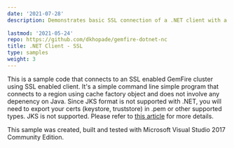 ```yaml
---
date: '2021-07-28'
description: Demonstrates basic SSL connection of a .NET client with a GemFire cluster. It's a simple command line program that connects to a region using the cache factory object and does not involve a dependency on Java. 
  
lastmod: '2021-05-24'
repo: https://github.com/dkhopade/gemfire-dotnet-nc
title: .NET Client - SSL
type: samples
weight: 3
---
```


This is a sample code that connects to an SSL enabled GemFire cluster using SSL enabled client. It's a simple command line simple program that connects to a region using cache factory object and does not involve any depenency on Java. Since JKS format is not supported with .NET, you will need to export your certs (keystore, truststore) in .pem or other supported types. JKS is not supported. Please refer to [this article](https://community.pivotal.io/s/article/How-to-connect-SSL-Enabled-VMware-GemFire-NET-Client-to-SSL-Enabled-VMware-GemFire-Cluster-on-Windows?language=en_US) for more details. 

This sample was created, built and tested with Microsoft Visual Studio 2017 Community Edition.